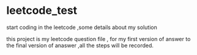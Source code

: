 # leetcode_test
start coding in the leetcode ,some details about my solution 

this project is my leetcode question file , for my first version of answer to the final version of anaswer ,all the steps will be 
recorded.
